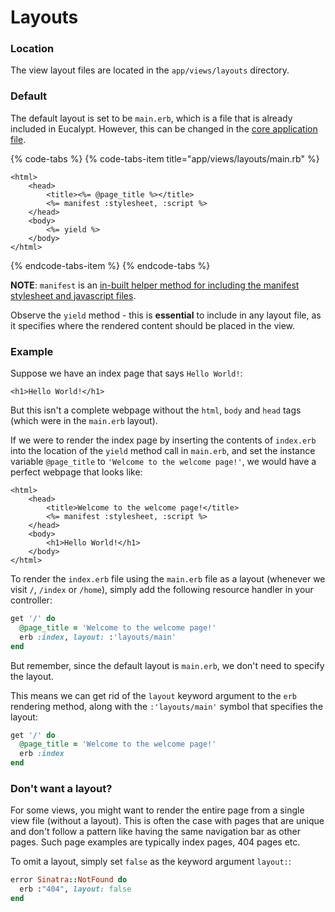# Layouts

### Location

The view layout files are located in the `app/views/layouts` directory.

### Default <a id="default"></a>

The default layout is set to be `main.erb`, which is a file that is already included in Eucalypt. However, this can be changed in the [core application file](../core-application-file.md).

{% code-tabs %}
{% code-tabs-item title="app/views/layouts/main.rb" %}
```markup
<html>
    <head>
        <title><%= @page_title %></title>
        <%= manifest :stylesheet, :script %>    
    </head>
    <body>
        <%= yield %>
    </body>
</html>
```
{% endcode-tabs-item %}
{% endcode-tabs %}

**NOTE**: `manifest` is an [in-built helper method for including the manifest stylesheet and javascript files](../configuration/manifest-accessor.md).

Observe the `yield` method - this is **essential** to include in any layout file, as it specifies where the rendered content should be placed in the view.

### Example

Suppose we have an index page that says `Hello World!`:

```markup
<h1>Hello World!</h1>
```

But this isn't a complete webpage without the `html`, `body` and `head` tags \(which were in the `main.erb` layout\).

If we were to render the index page by inserting the contents of `index.erb` into the location of the `yield` method call in `main.erb`, and set the instance variable `@page_title` to `'Welcome to the welcome page!'`, we would have a perfect webpage that looks like:

```markup
<html>
    <head>
        <title>Welcome to the welcome page!</title>
        <%= manifest :stylesheet, :script %>
    </head>
    <body>
        <h1>Hello World!</h1>
    </body>
</html>
```

To render the `index.erb` file using the `main.erb` file as a layout \(whenever we visit `/`, `/index` or `/home`\), simply add the following resource handler in your controller:

```ruby
get '/' do
  @page_title = 'Welcome to the welcome page!'
  erb :index, layout: :'layouts/main'
end
```

But remember, since the default layout is `main.erb`, we don't need to specify the layout. 

This means we can get rid of the `layout` keyword argument to the `erb` rendering method, along with the `:'layouts/main'` symbol that specifies the layout:

```ruby
get '/' do
  @page_title = 'Welcome to the welcome page!'
  erb :index
end
```

### Don't want a layout?

For some views, you might want to render the entire page from a single view file \(without a layout\). This is often the case with pages that are unique and don't follow a pattern like having the same navigation bar as other pages. Such page examples are typically index pages, 404 pages etc.

To omit a layout, simply set `false` as the keyword argument `layout:`:

```ruby
error Sinatra::NotFound do 
  erb :"404", layout: false
end
```

